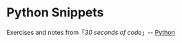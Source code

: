 # Python Snippets


Exercises and notes from「*30 seconds of code*」-- [Python](https://www.30secondsofcode.org/python/p/1)


